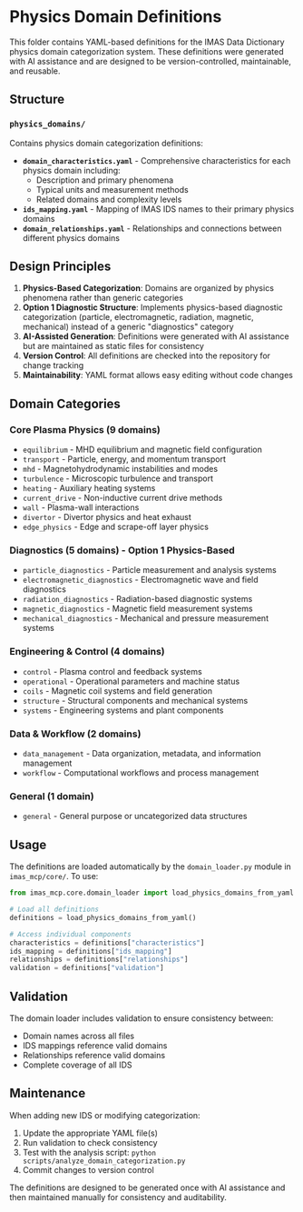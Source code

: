 # Physics Domain Definitions

This folder contains YAML-based definitions for the IMAS Data Dictionary physics domain categorization system. These definitions were generated with AI assistance and are designed to be version-controlled, maintainable, and reusable.

## Structure

### `physics_domains/`

Contains physics domain categorization definitions:

- **`domain_characteristics.yaml`** - Comprehensive characteristics for each physics domain including:
  - Description and primary phenomena
  - Typical units and measurement methods
  - Related domains and complexity levels
- **`ids_mapping.yaml`** - Mapping of IMAS IDS names to their primary physics domains
- **`domain_relationships.yaml`** - Relationships and connections between different physics domains

## Design Principles

1. **Physics-Based Categorization**: Domains are organized by physics phenomena rather than generic categories
2. **Option 1 Diagnostic Structure**: Implements physics-based diagnostic categorization (particle, electromagnetic, radiation, magnetic, mechanical) instead of a generic "diagnostics" category
3. **AI-Assisted Generation**: Definitions were generated with AI assistance but are maintained as static files for consistency
4. **Version Control**: All definitions are checked into the repository for change tracking
5. **Maintainability**: YAML format allows easy editing without code changes

## Domain Categories

### Core Plasma Physics (9 domains)

- `equilibrium` - MHD equilibrium and magnetic field configuration
- `transport` - Particle, energy, and momentum transport
- `mhd` - Magnetohydrodynamic instabilities and modes
- `turbulence` - Microscopic turbulence and transport
- `heating` - Auxiliary heating systems
- `current_drive` - Non-inductive current drive methods
- `wall` - Plasma-wall interactions
- `divertor` - Divertor physics and heat exhaust
- `edge_physics` - Edge and scrape-off layer physics

### Diagnostics (5 domains) - Option 1 Physics-Based

- `particle_diagnostics` - Particle measurement and analysis systems
- `electromagnetic_diagnostics` - Electromagnetic wave and field diagnostics
- `radiation_diagnostics` - Radiation-based diagnostic systems
- `magnetic_diagnostics` - Magnetic field measurement systems
- `mechanical_diagnostics` - Mechanical and pressure measurement systems

### Engineering & Control (4 domains)

- `control` - Plasma control and feedback systems
- `operational` - Operational parameters and machine status
- `coils` - Magnetic coil systems and field generation
- `structure` - Structural components and mechanical systems
- `systems` - Engineering systems and plant components

### Data & Workflow (2 domains)

- `data_management` - Data organization, metadata, and information management
- `workflow` - Computational workflows and process management

### General (1 domain)

- `general` - General purpose or uncategorized data structures

## Usage

The definitions are loaded automatically by the `domain_loader.py` module in `imas_mcp/core/`. To use:

```python
from imas_mcp.core.domain_loader import load_physics_domains_from_yaml

# Load all definitions
definitions = load_physics_domains_from_yaml()

# Access individual components
characteristics = definitions["characteristics"]
ids_mapping = definitions["ids_mapping"]
relationships = definitions["relationships"]
validation = definitions["validation"]
```

## Validation

The domain loader includes validation to ensure consistency between:

- Domain names across all files
- IDS mappings reference valid domains
- Relationships reference valid domains
- Complete coverage of all IDS

## Maintenance

When adding new IDS or modifying categorization:

1. Update the appropriate YAML file(s)
2. Run validation to check consistency
3. Test with the analysis script: `python scripts/analyze_domain_categorization.py`
4. Commit changes to version control

The definitions are designed to be generated once with AI assistance and then maintained manually for consistency and auditability.
